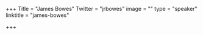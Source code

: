 +++
Title = "James Bowes"
Twitter = "jrbowes"
image = ""
type = "speaker"
linktitle = "james-bowes"

+++



